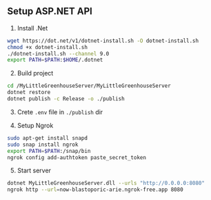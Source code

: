 ## Setup ASP.NET API

1. Install .Net

```sh
wget https://dot.net/v1/dotnet-install.sh -O dotnet-install.sh
chmod +x dotnet-install.sh
./dotnet-install.sh --channel 9.0
export PATH=$PATH:$HOME/.dotnet
```

2. Build project

```sh
cd /MyLittleGreenhouseServer/MyLittleGreenhouseServer
dotnet restore
dotnet publish -c Release -o ./publish
```

3. Crete `.env` file in `./publish` dir

4. Setup Ngrok

```sh
sudo apt-get install snapd
sudo snap install ngrok
export PATH=$PATH:/snap/bin
ngrok config add-authtoken paste_secret_token
```

5. Start server

```sh
dotnet MyLittleGreenhouseServer.dll --urls "http://0.0.0.0:8080"
ngrok http --url=now-blastoporic-arie.ngrok-free.app 8080
```
